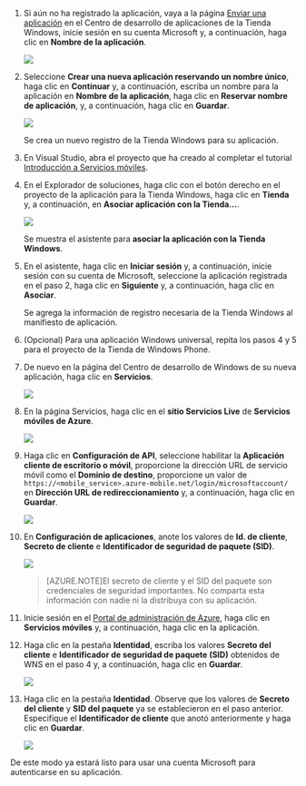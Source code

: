 
1. Si aún no ha registrado la aplicación, vaya a la página [Enviar una aplicación] en el Centro de desarrollo de aplicaciones de la Tienda Windows, inicie sesión en su cuenta Microsoft y, a continuación, haga clic en **Nombre de la aplicación**.

   	![](./media/mobile-services-register-windows-store-app/mobile-services-submit-win8-app.png)

2. Seleccione **Crear una nueva aplicación reservando un nombre único**, haga clic en **Continuar** y, a continuación, escriba un nombre para la aplicación en **Nombre de la aplicación**, haga clic en **Reservar nombre de aplicación**, y, a continuación, haga clic en **Guardar**.

   	![](./media/mobile-services-register-windows-store-app/mobile-services-win8-app-name.png)

   	Se crea un nuevo registro de la Tienda Windows para su aplicación.

3. En Visual Studio, abra el proyecto que ha creado al completar el tutorial [Introducción a Servicios móviles].

4. En el Explorador de soluciones, haga clic con el botón derecho en el proyecto de la aplicación para la Tienda Windows, haga clic en **Tienda** y, a continuación, en **Asociar aplicación con la Tienda...**.

  	![](./media/mobile-services-register-windows-store-app/mobile-services-store-association.png)

   	Se muestra el asistente para **asociar la aplicación con la Tienda Windows**.

5. En el asistente, haga clic en **Iniciar sesión** y, a continuación, inicie sesión con su cuenta de Microsoft, seleccione la aplicación registrada en el paso 2, haga clic en **Siguiente** y, a continuación, haga clic en **Asociar**.

   	Se agrega la información de registro necesaria de la Tienda Windows al manifiesto de aplicación.

6. (Opcional) Para una aplicación Windows universal, repita los pasos 4 y 5 para el proyecto de la Tienda de Windows Phone.

6. De nuevo en la página del Centro de desarrollo de Windows de su nueva aplicación, haga clic en **Servicios**.

   	![](./media/mobile-services-register-windows-store-app/mobile-services-win8-edit-app.png)

7. En la página Servicios, haga clic en el **sitio Servicios Live** de **Servicios móviles de Azure**.

	![](./media/mobile-services-register-windows-store-app/mobile-services-win8-edit2-app.png)

8. Haga clic en **Configuración de API**, seleccione habilitar la **Aplicación cliente de escritorio o móvil**, proporcione la dirección URL de servicio móvil como el **Dominio de destino**, proporcione un valor de `https://<mobile_service>.azure-mobile.net/login/microsoftaccount/` en **Dirección URL de redireccionamiento** y, a continuación, haga clic en **Guardar**.

	![](./media/mobile-services-register-windows-store-app/mobile-services-win8-app-push-auth-2.png)

9. En **Configuración de aplicaciones**, anote los valores de **Id. de cliente**, **Secreto de cliente** e **Identificador de seguridad de paquete (SID)**.

   	![](./media/mobile-services-register-windows-store-app/mobile-services-win8-app-push-auth.png)

    >[AZURE.NOTE]El secreto de cliente y el SID del paquete son credenciales de seguridad importantes. No comparta esta información con nadie ni la distribuya con su aplicación.

10. Inicie sesión en el [Portal de administración de Azure], haga clic en **Servicios móviles** y, a continuación, haga clic en la aplicación.

11. Haga clic en la pestaña **Identidad**, escriba los valores **Secreto del cliente** e **Identificador de seguridad de paquete (SID)** obtenidos de WNS en el paso 4 y, a continuación, haga clic en **Guardar**.

   	![](./media/mobile-services-register-windows-store-app/mobile-push-tab.png)

13. Haga clic en la pestaña **Identidad**. Observe que los valores de **Secreto del cliente** y **SID del paquete** ya se establecieron en el paso anterior. Especifique el **Identificador de cliente** que anotó anteriormente y haga clic en **Guardar**.

   	![](./media/mobile-services-register-windows-store-app/mobile-services-identity-tab.png)
 
De este modo ya estará listo para usar una cuenta Microsoft para autenticarse en su aplicación.

<!-- Anchors. -->

<!-- Images. -->

<!-- URLs. -->
[Introducción a Servicios móviles]: /develop/mobile/tutorials/get-started/#create-new-service
[Enviar una aplicación]: http://go.microsoft.com/fwlink/p/?LinkID=266582
[Portal de administración de Azure]: https://manage.windowsazure.com/

<!---HONumber=August15_HO6-->